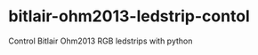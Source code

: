 bitlair-ohm2013-ledstrip-contol
===============================

Control Bitlair Ohm2013 RGB ledstrips with python
